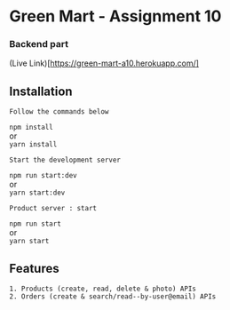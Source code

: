 # Green Mart - Assignment 10

### Backend part
(Live Link)[https://green-mart-a10.herokuapp.com/]

## Installation
```
Follow the commands below
```
`npm install` <br> or <br> `yarn install`

```
Start the development server
```

`npm run start:dev` <br> or <br> `yarn start:dev`

```
Product server : start
```

`npm run start` <br> or <br> `yarn start`

## Features
```
1. Products (create, read, delete & photo) APIs
2. Orders (create & search/read--by-user@email) APIs
```
